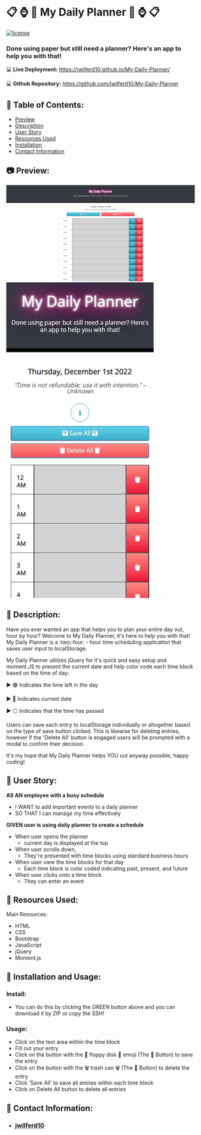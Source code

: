 # :clipboard: :watch: :date: My Daily Planner :date: :watch: :clipboard: <br>

[![license](https://img.shields.io/badge/license-MIT-blue)](https://shields.io)

### Done using paper but still need a planner? Here's an app to help you with that! <br>

:computer: **Live Deployment:** https://jwilferd10.github.io/My-Daily-Planner/

:computer: **Github Repository:** https://github.com/jwilferd10/My-Daily-Planner

## :open_file_folder: Table of Contents:
  - [Preview](#camera-preview)
  - [Description](#wave-description)
  - [User Story](#book-user-story)
  - [Resources Used](#floppy_disk-resources-used)
  - [Installation](#minidisc-installation-and-usage)
  - [Contact Information](#e-mail-contact-information)

## :camera: Preview:
![image](Develop/img/previewDesktop.jpg)
![image](Develop/img/preview400x850.jpg)

## :wave: Description: 
<p> 
Have you ever wanted an app that helps you to plan your entire day out, hour by hour? Welcome to My Daily Planner, it's here to help you with that! My Daily Planner is a :two::four: - hour time scheduling application that saves user input to localStorage.

My Daily Planner utilizes jQuery for it's quick and easy setup and moment.JS to present the current date and help color code each time block based on the time of day:

:arrow_forward: :green_circle: Indicates the time left in the day 

:arrow_forward: :red_circle: Indicates current date 

:arrow_forward: :white_circle: Indicates that the time has passed

Users can save each entry to localStorage individually or altogether based on the type of save button clicked. This is likewise for deleting entries, however if the 'Delete All' button is engaged users will be prompted with a modal to confirm their decision. 

It's my hope that My Daily Planner helps YOU out anyway possible, happy coding!
</p>
  
## :book: User Story:
**AS AN employee with a busy schedule**
- I WANT to add important events to a daily planner
- SO THAT I can manage my time effectively

**GIVEN user is using daily planner to create a schedule**
- When user opens the planner 
  - current day is displayed at the top 
- When user scrolls down,
  - They're presented with time blocks using standard business hours
- When user view the time blocks for that day 
  - Each time block is color coded indicating past, present, and future
- When user clicks onto a time block 
  - They can enter an event

## :floppy_disk: Resources Used:
Main Resources:
- HTML
- CSS
- Bootstrap
- JavaScript
- jQuery
- Moment.js

## :minidisc: Installation and Usage:
### Install:
- You can do this by clicking the *GREEN* button above and you can download it by ZIP or copy the SSH!
### Usage:
- Click on the text area within the time block
- Fill out your entry
- Click on the button with the 💾 floppy disk 💾 emoji (The :large_blue_circle: Button) to save the entry
- Click on the button with the 🗑️ trash can 🗑️ (The :red_circle: Button) to delete the entry
- Click 'Save All' to save all entries within each time block
- Click on Delete All button to delete all entries

## :e-mail: Contact Information:
- ### [jwilferd10](https://github.com/jwilferd10)
